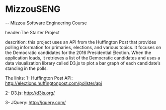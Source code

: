 
# MizzouSENG
-- Mizzou Software Engineering Course

header:The Starter Project

descrition: this project uses an API from the Huffington Post that provides polling information for primaries,
elections, and various topics. It focuses on the Democratic candidates for the 2016 Presidential Election.
When the application loads, it retrieves a list of the Democratic candidates and uses a data visualization library called
D3.js to plot a bar graph of each candidate’s standing in the polls.

The links:
1- Huffington Post API: http://elections.huffingtonpost.com/pollster/api

2- D3.js: http://d3js.org/

3- JQuery: http://jquery.com/
